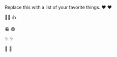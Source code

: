Replace this with a list of your favorite things.
❤️ :heart:

👍🏻 :+1:

😀 :smile:

✨ :sparkles:

🎉 :tada:
